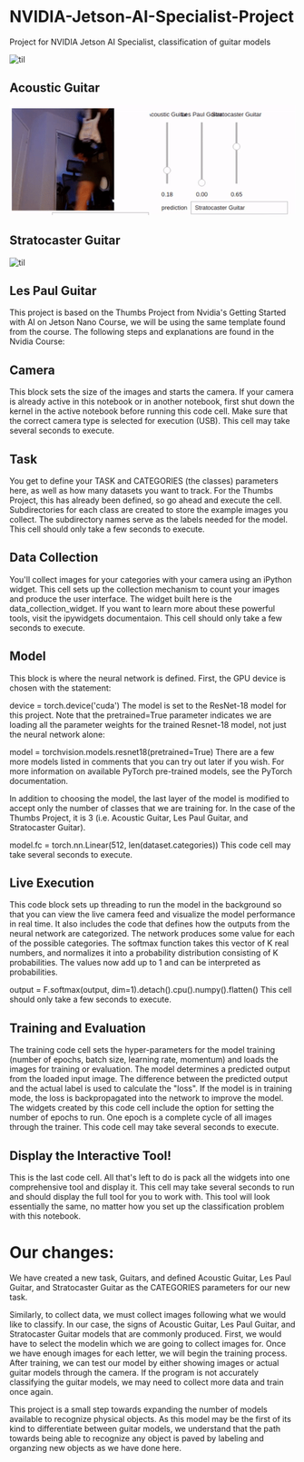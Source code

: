 # NVIDIA-Jetson-AI-Specialist-Project
Project for NVIDIA Jetson AI Specialist, classification of guitar models

![til](https://github.com/CamYench/NVIDIA-Jetson-AI-Specialist-Project/blob/main/Gifs/Acoustic%20Guitar.gif)
## Acoustic Guitar

![til](https://github.com/CamYench/NVIDIA-Jetson-AI-Specialist-Project/blob/main/Strat.gif)
## Stratocaster Guitar

![til](https://github.com/CamYench/NVIDIA-Jetson-AI-Specialist-Project/blob/main/Gifs/LesPaul.gif)
## Les Paul Guitar


This project is based on the Thumbs Project from Nvidia's Getting Started with AI on Jetson Nano Course, we will be using the same template found from the course. The following steps and explanations are found in the Nvidia Course:

## Camera
This block sets the size of the images and starts the camera. If your camera is already active in this notebook or in another notebook, first shut down the kernel in the active notebook before running this code cell. Make sure that the correct camera type is selected for execution (USB). This cell may take several seconds to execute.

## Task
You get to define your TASK and CATEGORIES (the classes) parameters here, as well as how many datasets you want to track. For the Thumbs Project, this has already been defined, so go ahead and execute the cell. Subdirectories for each class are created to store the example images you collect. The subdirectory names serve as the labels needed for the model. This cell should only take a few seconds to execute.

## Data Collection
You'll collect images for your categories with your camera using an iPython widget. This cell sets up the collection mechanism to count your images and produce the user interface. The widget built here is the data_collection_widget. If you want to learn more about these powerful tools, visit the ipywidgets documentaion. This cell should only take a few seconds to execute.

## Model
This block is where the neural network is defined. First, the GPU device is chosen with the statement:

device = torch.device('cuda') The model is set to the ResNet-18 model for this project. Note that the pretrained=True parameter indicates we are loading all the parameter weights for the trained Resnet-18 model, not just the neural network alone:

model = torchvision.models.resnet18(pretrained=True) There are a few more models listed in comments that you can try out later if you wish. For more information on available PyTorch pre-trained models, see the PyTorch documentation.

In addition to choosing the model, the last layer of the model is modified to accept only the number of classes that we are training for. In the case of the Thumbs Project, it is 3 (i.e. Acoustic Guitar, Les Paul Guitar, and Stratocaster Guitar).

model.fc = torch.nn.Linear(512, len(dataset.categories)) This code cell may take several seconds to execute.

## Live Execution
This code block sets up threading to run the model in the background so that you can view the live camera feed and visualize the model performance in real time. It also includes the code that defines how the outputs from the neural network are categorized. The network produces some value for each of the possible categories. The softmax function takes this vector of K real numbers, and normalizes it into a probability distribution consisting of K probabilities. The values now add up to 1 and can be interpreted as probabilities.

output = F.softmax(output, dim=1).detach().cpu().numpy().flatten() This cell should only take a few seconds to execute.

## Training and Evaluation
The training code cell sets the hyper-parameters for the model training (number of epochs, batch size, learning rate, momentum) and loads the images for training or evaluation. The model determines a predicted output from the loaded input image. The difference between the predicted output and the actual label is used to calculate the "loss". If the model is in training mode, the loss is backpropagated into the network to improve the model. The widgets created by this code cell include the option for setting the number of epochs to run. One epoch is a complete cycle of all images through the trainer. This code cell may take several seconds to execute.

## Display the Interactive Tool!
This is the last code cell. All that's left to do is pack all the widgets into one comprehensive tool and display it. This cell may take several seconds to run and should display the full tool for you to work with. This tool will look essentially the same, no matter how you set up the classification problem with this notebook.

# Our changes:

We have created a new task, Guitars, and defined Acoustic Guitar, Les Paul Guitar, and Stratocaster Guitar as the CATEGORIES parameters for our new task.

Similarly, to collect data, we must collect images following what we would like to classify. In our case, the signs of Acoustic Guitar, Les Paul Guitar, and Stratocaster Guitar models that are commonly produced. First, we would have to select the modelin which we are going to collect images for. Once we have enough images for each letter, we will begin the training process. After training, we can test our model by either showing images or actual guitar models through the camera. If the program is not accurately classifying the guitar models, we may need to collect more data and train once again.

This project is a small step towards expanding the number of models available to recognize physical objects. As this model may be the first of its kind to differentiate between guitar models, we understand that the path towards being able to recognize any object is paved by labeling and organzing new objects as we have done here.
